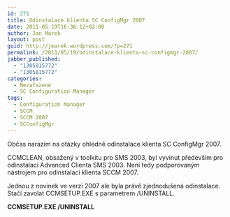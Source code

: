 ```yaml
---
id: 271
title: Odinstalace klienta SC ConfigMgr 2007
date: 2011-05-19T16:36:12+02:00
author: Jan Marek
layout: post
guid: http://jmarek.wordpress.com/?p=271
permalink: /2011/05/19/odinstalace-klienta-sc-configmgr-2007/
jabber_published:
  - "1305815772"
  - "1305815772"
categories:
  - Nezařazené
  - SC Configuration Manager
tags:
  - Configuration Manager
  - SCCM
  - SCCM 2007
  - SCConfigMgr
---
```

Občas narazím na otázky ohledně odinstalace klienta SC ConfigMgr 2007.

CCMCLEAN, obsažený v toolkitu pro SMS 2003, byl vyvinut především pro odinstalaci Advanced Clienta SMS 2003. Není tedy podporovaným nástrojem pro odinstalaci klienta SCCM 2007.

Jednou z novinek ve verzi 2007 ale byla právě zjednodušená odinstalace. Stačí zavolat CCMSETUP.EXE s parametrem /UNINSTALL.

**CCMSETUP.EXE /UNINSTALL**
